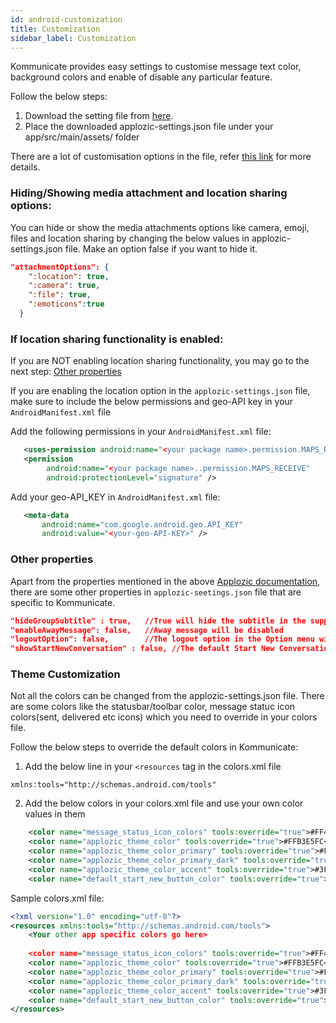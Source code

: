 ```yaml
---
id: android-customization
title: Customization
sidebar_label: Customization
---
```


Kommunicate provides easy settings to customise message text color, background colors and enable of disable any particular feature.

Follow the below steps:
1) Download the setting file from [here](https://github.com/Kommunicate-io/Kommunicate-Android-Chat-SDK/blob/master/app/src/main/assets/applozic-settings.json).
2) Place the downloaded applozic-settings.json file under your app/src/main/assets/ folder

There are a lot of customisation options in the file, refer [this link](https://docs.applozic.com/docs/android-chat-theme-and-customization#section-applozic-settings-json-properties-detail) for more details.

### Hiding/Showing media attachment and location sharing options:
You can hide or show the media attachments options like camera, emoji, files and location sharing by changing the below values in applozic-settings.json file.
Make an option false if you want to hide it.

```json
"attachmentOptions": {
    ":location": true,
    ":camera": true,
    ":file": true,
    ":emoticons":true
  }
```

### If location sharing functionality is enabled:
If you are NOT enabling location sharing functionality, you may go to the next step: [Other properties](https://github.com/AppLozic/Kommunicate/blob/reytum-patch-1/docs/docs/android-customization.md#other-properties)

If you are enabling the location option in the `applozic-settings.json` file, make sure to include the below permissions and geo-API key in your `AndroidManifest.xml` file

Add the following permissions in your `AndroidManifest.xml` file:

```xml
   <uses-permission android:name="<your package name>.permission.MAPS_RECEIVE" />
   <permission
        android:name="<your package name>..permission.MAPS_RECEIVE"
        android:protectionLevel="signature" />
```

Add your geo-API_KEY in `AndroidManifest.xml` file:
```xml
   <meta-data
       android:name="com.google.android.geo.API_KEY"
       android:value="<your-geo-API-KEY>" />
```

### Other properties
Apart from the properties mentioned in the above [Applozic documentation](https://docs.applozic.com/docs/android-chat-theme-and-customization#section-applozic-settings-json-properties-detail), there are some other properties in `applozic-seetings.json` file that are specific to Kommunicate.

```json
"hideGroupSubtitle" : true,   //True will hide the subtitle in the support group(for e.g 'Keith, bot and You' will be hidden)
"enableAwayMessage": false,   //Away message will be disabled
"logoutOption": false,        //The logout option in the Option menu will be hidden
"showStartNewConversation" : false, //The default Start New Conversation button will be hidden
```

### Theme Customization
Not all the colors can be changed from the applozic-settings.json file. There are some colors like the statusbar/toolbar color, message statuc icon colors(sent, delivered etc icons)
which you need to override in your colors file.

Follow the below steps to override the default colors in Kommunicate:
1) Add the below line in your `<resources` tag in the colors.xml file
```
xmlns:tools="http://schemas.android.com/tools"
```
2) Add the below colors in your colors.xml file and use your own color values in them
```xml
    <color name="message_status_icon_colors" tools:override="true">#FF4081</color> // Message status icon color
    <color name="applozic_theme_color" tools:override="true">#FFB3E5FC</color>     //Theme color
    <color name="applozic_theme_color_primary" tools:override="true">#FF4081</color> 
    <color name="applozic_theme_color_primary_dark" tools:override="true">#FF4081</color>
    <color name="applozic_theme_color_accent" tools:override="true">#3F51B5</color>
    <color name="default_start_new_button_color" tools:override="true">#FF4081</color> //Default start new conversation button color
```

Sample colors.xml file:
```xml
<?xml version="1.0" encoding="utf-8"?>
<resources xmlns:tools="http://schemas.android.com/tools">
    <Your other app specific colors go here>
    
    <color name="message_status_icon_colors" tools:override="true">#FF4081</color>
    <color name="applozic_theme_color" tools:override="true">#FFB3E5FC</color>
    <color name="applozic_theme_color_primary" tools:override="true">#FF4081</color>
    <color name="applozic_theme_color_primary_dark" tools:override="true">#FF4081</color>
    <color name="applozic_theme_color_accent" tools:override="true">#3F51B5</color>
    <color name="default_start_new_button_color" tools:override="true">#FF4081</color>
</resources>
```
